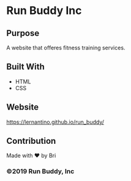 # Run Buddy Inc

## Purpose
A website that offeres fitness training services.

## Built With
* HTML
* CSS

## Website
https://lernantino.github.io/run_buddy/

## Contribution
Made with ❤️ by Bri

### ©️2019 Run Buddy, Inc
